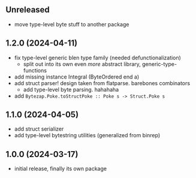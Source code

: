 ## Unreleased
* move type-level byte stuff to another package

## 1.2.0 (2024-04-11)
* fix type-level generic blen type family (needed defunctionalization)
  * split out into its own even _more_ abstract library, generic-type-functions
* add missing instance Integral (ByteOrdered end a)
* add struct parser! design taken from flatparse. barebones combinators
  * add type-level byte parsing. hahahaha
* add `Bytezap.Poke.toStructPoke :: Poke s -> Struct.Poke s`

## 1.1.0 (2024-04-05)
* add struct serializer
* add type-level bytestring utilities (generalized from binrep)

## 1.0.0 (2024-03-17)
* initial release, finally its own package
